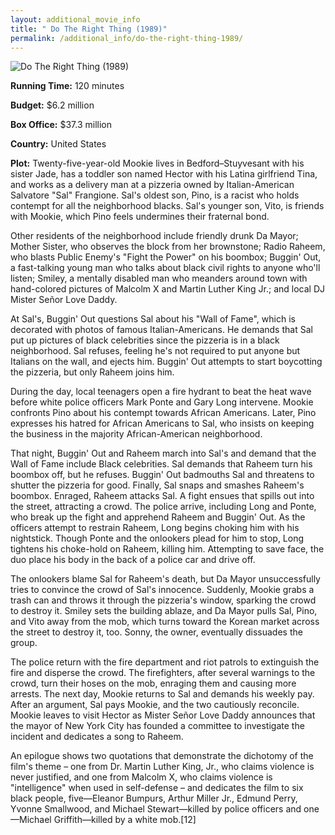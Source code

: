 ```yaml
---
layout: additional_movie_info
title: " Do The Right Thing (1989)"
permalink: /additional_info/do-the-right-thing-1989/
---
```


![ Do The Right Thing (1989)](https://upload.wikimedia.org/wikipedia/en/thumb/0/03/Do_the_Right_Thing_poster.png/220px-Do_the_Right_Thing_poster.png)

**Running Time:** 120 minutes

**Budget:** $6.2 million

**Box Office:** $37.3 million

**Country:** United States

**Plot:** Twenty-five-year-old Mookie lives in Bedford–Stuyvesant with his sister Jade, has a toddler son named Hector with his Latina girlfriend Tina, and works as a delivery man at a pizzeria owned by Italian-American Salvatore "Sal" Frangione. Sal's oldest son, Pino, is a racist who holds contempt for all the neighborhood blacks. Sal's younger son, Vito, is friends with Mookie, which Pino feels undermines their fraternal bond.

Other residents of the neighborhood include friendly drunk Da Mayor; Mother Sister, who observes the block from her brownstone; Radio Raheem, who blasts Public Enemy's "Fight the Power" on his boombox; Buggin' Out, a fast-talking young man who talks about black civil rights to anyone who'll listen; Smiley, a mentally disabled man who meanders around town with hand-colored pictures of Malcolm X and Martin Luther King Jr.; and local DJ Mister Señor Love Daddy.

At Sal's, Buggin' Out questions Sal about his "Wall of Fame", which is decorated with photos of famous Italian-Americans. He demands that Sal put up pictures of black celebrities since the pizzeria is in a black neighborhood. Sal refuses, feeling he's not required to put anyone but Italians on the wall, and ejects him. Buggin' Out attempts to start boycotting the pizzeria, but only Raheem joins him.

During the day, local teenagers open a fire hydrant to beat the heat wave before white police officers Mark Ponte and Gary Long intervene. Mookie confronts Pino about his contempt towards African Americans. Later, Pino expresses his hatred for African Americans to Sal, who insists on keeping the business in the majority African-American neighborhood.

That night, Buggin' Out and Raheem march into Sal's and demand that the Wall of Fame include Black celebrities. Sal demands that Raheem turn his boombox off, but he refuses. Buggin' Out badmouths Sal and threatens to shutter the pizzeria for good. Finally, Sal snaps and smashes Raheem's boombox. Enraged, Raheem attacks Sal. A fight ensues that spills out into the street, attracting a crowd. The police arrive, including Long and Ponte, who break up the fight and apprehend Raheem and Buggin' Out. As the officers attempt to restrain Raheem, Long begins choking him with his nightstick. Though Ponte and the onlookers plead for him to stop, Long tightens his choke-hold on Raheem, killing him. Attempting to save face, the duo place his body in the back of a police car and drive off.

The onlookers blame Sal for Raheem's death, but Da Mayor unsuccessfully tries to convince the crowd of Sal's innocence. Suddenly, Mookie grabs a trash can and throws it through the pizzeria's window, sparking the crowd to destroy it. Smiley sets the building ablaze, and Da Mayor pulls Sal, Pino, and Vito away from the mob, which turns toward the Korean market across the street to destroy it, too. Sonny, the owner, eventually dissuades the group.

The police return with the fire department and riot patrols to extinguish the fire and disperse the crowd. The firefighters, after several warnings to the crowd, turn their hoses on the mob, enraging them and causing more arrests. The next day, Mookie returns to Sal and demands his weekly pay. After an argument, Sal pays Mookie, and the two cautiously reconcile. Mookie leaves to visit Hector as Mister Señor Love Daddy announces that the mayor of New York City has founded a committee to investigate the incident and dedicates a song to Raheem.

An epilogue shows two quotations that demonstrate the dichotomy of the film's theme – one from Dr. Martin Luther King, Jr., who claims violence is never justified, and one from Malcolm X, who claims violence is "intelligence" when used in self-defense – and dedicates the film to six black people, five—Eleanor Bumpurs, Arthur Miller Jr., Edmund Perry, Yvonne Smallwood, and Michael Stewart—killed by police officers and one—Michael Griffith—killed by a white mob.[12]